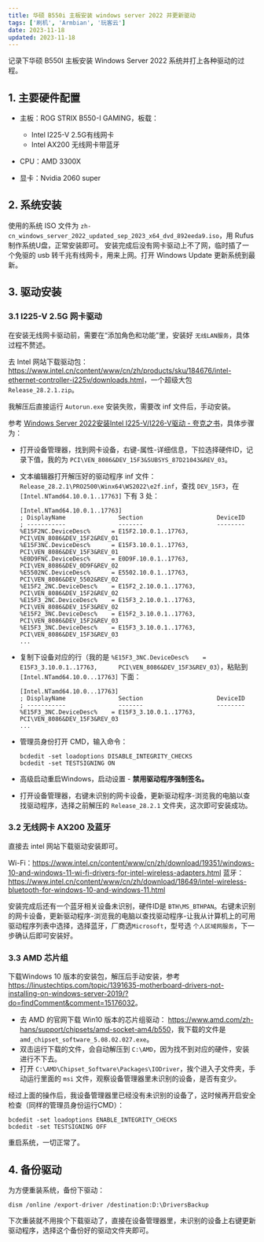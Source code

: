 ```yaml
---
title: 华硕 B550i 主板安装 windows server 2022 并更新驱动
tags: ['刷机', 'Armbian', '玩客云']
date: 2023-11-18
updated: 2023-11-18
---
```


记录下华硕 B550I 主板安装 Windows Server 2022 系统并打上各种驱动的过程。

## 1. 主要硬件配置

- 主板：ROG STRIX B550-I GAMING，板载：
    - Intel I225-V 2.5G有线网卡
    - Intel AX200 无线网卡带蓝牙

- CPU：AMD 3300X
- 显卡：Nvidia 2060 super

## 2. 系统安装

使用的系统 ISO 文件为 `zh-cn_windows_server_2022_updated_sep_2023_x64_dvd_892eeda9.iso`，用 Rufus 制作系统U盘，正常安装即可。
安装完成后没有网卡驱动上不了网，临时插了一个免驱的 usb 转千兆有线网卡，用来上网。打开 Windows Update 更新系统到最新。

## 3. 驱动安装

### 3.1 I225-V 2.5G 网卡驱动

在安装无线网卡驱动前，需要在“添加角色和功能”里，安装好 `无线LAN服务`，具体过程不赘述。

去 Intel 网站下载驱动包：<https://www.intel.cn/content/www/cn/zh/products/sku/184676/intel-ethernet-controller-i225v/downloads.html>，一个超级大包 `Release_28.2.1.zip`。

我解压后直接运行 `Autorun.exe` 安装失败，需要改 inf 文件后，手动安装。

参考 [Windows Server 2022安装Intel I225-V/I226-V驱动 - 夸克之书](https://www.quarkbook.com/?p=1414)，具体步骤为：

- 打开设备管理器，找到网卡设备，右键-属性-详细信息，下拉选择硬件ID，记录下值，我的为 `PCI\VEN_8086&DEV_15F3&SUBSYS_87D21043&REV_03`。
- 文本编辑器打开解压好的驱动程序 inf 文件：`Release_28.2.1\PRO2500\Winx64\WS2022\e2f.inf`，查找 `DEV_15F3`，在 `[Intel.NTamd64.10.0.1..17763]` 下有 3 处：
    ```
    [Intel.NTamd64.10.0.1..17763]
    ; DisplayName               Section                     DeviceID
    ; -----------               -------                     --------
    %E15F2NC.DeviceDesc%      = E15F2.10.0.1..17763,        PCI\VEN_8086&DEV_15F2&REV_01
    %E15F3NC.DeviceDesc%      = E15F3.10.0.1..17763,        PCI\VEN_8086&DEV_15F3&REV_01
    %E0D9FNC.DeviceDesc%      = E0D9F.10.0.1..17763,        PCI\VEN_8086&DEV_0D9F&REV_02
    %E5502NC.DeviceDesc%      = E5502.10.0.1..17763,        PCI\VEN_8086&DEV_5502&REV_02
    %E15F2_2NC.DeviceDesc%    = E15F2_2.10.0.1..17763,      PCI\VEN_8086&DEV_15F2&REV_02
    %E15F3_2NC.DeviceDesc%    = E15F3_2.10.0.1..17763,      PCI\VEN_8086&DEV_15F3&REV_02
    %E15F2_3NC.DeviceDesc%    = E15F2_3.10.0.1..17763,      PCI\VEN_8086&DEV_15F2&REV_03
    %E15F3_3NC.DeviceDesc%    = E15F3_3.10.0.1..17763,      PCI\VEN_8086&DEV_15F3&REV_03
    ...
    ```
- 复制下设备对应的行（我的是 `%E15F3_3NC.DeviceDesc%    = E15F3_3.10.0.1..17763,      PCI\VEN_8086&DEV_15F3&REV_03`），粘贴到 `[Intel.NTamd64.10.0...17763]` 下面：

    ```
    [Intel.NTamd64.10.0...17763]
    ; DisplayName               Section                     DeviceID
    ; -----------               -------                     --------
    %E15F3_3NC.DeviceDesc%    = E15F3_3.10.0.1..17763,      PCI\VEN_8086&DEV_15F3&REV_03
    ...
    ```

- 管理员身份打开 CMD，输入命令：

    ```shell
    bcdedit -set loadoptions DISABLE_INTEGRITY_CHECKS
    bcdedit -set TESTSIGNING ON
    ```
- 高级启动重启Windows，启动设置 - **禁用驱动程序强制签名。**
- 打开设备管理器，右键未识别的网卡设备，更新驱动程序-浏览我的电脑以查找驱动程序，选择之前解压的 `Release_28.2.1` 文件夹，这次即可安装成功。

### 3.2 无线网卡 AX200 及蓝牙

直接去 intel 网站下载驱动安装即可。

Wi-Fi：<https://www.intel.cn/content/www/cn/zh/download/19351/windows-10-and-windows-11-wi-fi-drivers-for-intel-wireless-adapters.html>
蓝牙：<https://www.intel.cn/content/www/cn/zh/download/18649/intel-wireless-bluetooth-for-windows-10-and-windows-11.html>

安装完成后还有一个蓝牙相关设备未识别，硬件ID是 `BTH\MS_BTHPAN`。右键未识别的网卡设备，更新驱动程序-浏览我的电脑以查找驱动程序-让我从计算机上的可用驱动程序列表中选择，选择蓝牙，厂商选`Microsoft`，型号选 `个人区域网服务`，下一步确认后即可安装好。

### 3.3 AMD 芯片组

下载Windows 10 版本的安装包，解压后手动安装，参考 <https://linustechtips.com/topic/1391635-motherboard-drivers-not-installing-on-windows-server-2019/?do=findComment&comment=15176032>。

- 去 AMD 的官网下载 Win10 版本的芯片组驱动： <https://www.amd.com/zh-hans/support/chipsets/amd-socket-am4/b550>，我下载的文件是 `amd_chipset_software_5.08.02.027.exe`。
- 双击运行下载的文件，会自动解压到 `C:\AMD`，因为找不到对应的硬件，安装进行不下去。
- 打开 `C:\AMD\Chipset_Software\Packages\IODriver`，挨个进入子文件夹，手动运行里面的 `msi` 文件，观察设备管理器里未识别的设备，是否有变少。

经过上面的操作后，我设备管理器里已经没有未识别的设备了，这时候再开启安全检查（同样的管理员身份运行CMD）：

```shell
bcdedit -set loadoptions ENABLE_INTEGRITY_CHECKS
bcdedit -set TESTSIGNING OFF
```

重启系统，一切正常了。

## 4. 备份驱动

为方便重装系统，备份下驱动：

```shell
dism /online /export-driver /destination:D:\DriversBackup
```

下次重装就不用挨个下载驱动了，直接在设备管理器里，未识别的设备上右键更新驱动程序，选择这个备份好的驱动文件夹即可。